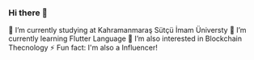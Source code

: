 ### Hi there 👋

🔭 I’m currently studying at Kahramanmaraş Sütçü İmam Üniversty
🌱 I’m currently learning Flutter Language
🌱 I’m also interested in Blockchain Thecnology
⚡ Fun fact: I'm also a Influencer! 
